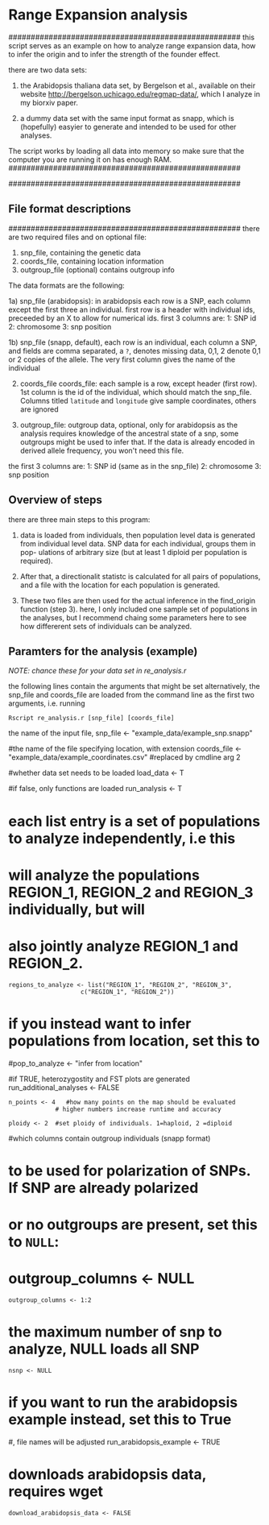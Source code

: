 # Range Expansion analysis
####################################################
 this script serves as an example on how to analyze
 range expansion data, how to infer the origin and 
 to infer the strength of the founder effect. 
 
 there are two data sets:
 1. the Arabidopsis thaliana data set, by Bergelson et al.,
 available on their website
 http://bergelson.uchicago.edu/regmap-data/, which I
 analyze in my biorxiv paper.

 2. a dummy data set with the same input format as 
 snapp, which is (hopefully) easyier to generate and
 intended to be used for other analyses.
 
 The script works by loading all data into
 memory so make sure that the computer you are 
 running it on has enough RAM.
####################################################



####################################################
## File format descriptions 
####################################################
 there are two required files and on optional file:
 1. snp_file, containing the genetic data
 2. coords_file, containing location information
 3. outgroup_file (optional) contains outgroup info

 The data formats are the following:

 1a) snp_file (arabidopsis):
 in arabidopsis
 each row is a SNP, each column except the first
 three an individual.
   first row is a header with individual ids, preceeded
       by an X to allow for numerical ids.
   first 3 columns are:
   1: SNP id
   2: chromosome
   3: snp position

 1b) snp_file (snapp, default),
 each row is an individual, each column a SNP, and fields are
 comma separated, a `?`, denotes missing data, 0,1, 2 denote
 0,1 or 2 copies of the allele. The very first column gives
 the name of the individual


 2) coords_file 
 coords_file: each sample is a row, except header
   (first row). 1st column is the id of the individual,
   which should match the snp_file. Columns titled `latitude`
   and `longitude` give sample coordinates, others are ignored


 3) outgroup_file: outgroup data, optional, only for arabidopsis
   as the analysis requires knowledge of the ancestral state
   of a snp, some outgroups might be used to infer that. If
   the data is already encoded in derived allele frequency,
   you won't need this file.

   the first 3 columns are:
   1: SNP id (same as in the snp_file)
   2: chromosome
   3: snp position


Overview of steps
-----------------

 there are three main steps to this program: 
 1. data is loaded from individuals, then 
   population level data is generated from individual 
   level data.
   SNP data for each individual, groups them in pop-
   ulations of arbitrary size (but at least 1 diploid 
   per population is required). 
 2. After that, a directionalit statistc is calculated 
   for all pairs of populations, and a file with the 
   location for each population is generated. 

 3. These two files are then used for the actual inference
 in the find_origin function (step 3). here,
 I only included one sample set of populations in 
 the analyses, but I recommend chaing some parameters here
 to see how differerent sets of individuals can be analyzed.



## Paramters for the analysis (example)
*NOTE: chance these for your data set in re_analysis.r*

the following lines contain the arguments that might be set
alternatively, the snp_file and coords_file are loaded from
the command line as the first two arguments, i.e. running

    Rscript re_analysis.r [snp_file] [coords_file]

the name of the input file, 
    snp_file <- "example_data/example_snp.snapp"

#the name of the file specifying location, with extension
    coords_file <- "example_data/example_coordinates.csv" #replaced by cmdline arg 2

#whether data set needs to be loaded
    load_data <- T  

#if false, only functions are loaded
    run_analysis <- T  

# each list entry is a set of populations to analyze independently, i.e this
# will analyze the populations REGION_1, REGION_2 and REGION_3 individually, but will
# also jointly analyze REGION_1 and REGION_2.
    regions_to_analyze <- list("REGION_1", "REGION_2", "REGION_3", 
                        c("REGION_1", "REGION_2"))

# if you instead want to infer populations from location, set this to
#pop_to_analyze <- "infer from location"

#if TRUE, heterozygostity and FST plots are generated
    run_additional_analyses <- FALSE

    n_points <- 4   #how many points on the map should be evaluated
                 # higher numbers increase runtime and accuracy

    ploidy <- 2  #set ploidy of individuals. 1=haploid, 2 =diploid

#which columns contain outgroup individuals (snapp format)
# to be used for polarization of SNPs. If SNP are already polarized
# or no outgroups are present, set this to `NULL`:
# outgroup_columns <- NULL 
    outgroup_columns <- 1:2  

# the maximum number of snp to analyze, NULL loads all SNP
    nsnp <- NULL

# if you want to run the arabidopsis example instead, set this to True
#, file names will be adjusted
    run_arabidopsis_example <- TRUE


# downloads arabidopsis data, requires wget
    download_arabidopsis_data <- FALSE



